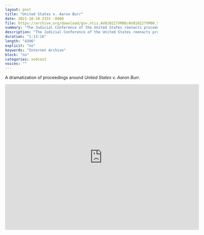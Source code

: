 ```yaml
---
layout: post
title: "United States v. Aaron Burr"
date: 2021-10-10 2333 -0400
file: https://archive.org/download/gov.ntis.AV010227VM00/AV010227VM00_512kb.mp4
summary: "The Judicial Conference of the United States reenacts proceedings around this seminal case over treason."
description: "The Judicial Conference of the United States reenacts proceedings around this seminal case over treason."
duration: "1:13:16"
length: "4396"
explicit: "no" 
keywords: "Internet Archive"
block: "no" 
categories: vodcast
voices: ""
---
```


A dramatization of proceedings around *United States v. Aaron Burr*.  

<iframe src="https://archive.org/embed/gov.ntis.AV010227VM00" width="640" height="480" frameborder="0" webkitallowfullscreen="true" mozallowfullscreen="true" allowfullscreen></iframe>
















